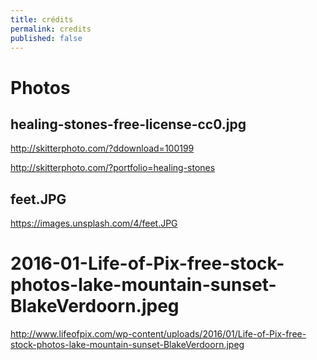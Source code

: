 ```yaml
---
title: crédits
permalink: credits
published: false
---
```


# Photos

## healing-stones-free-license-cc0.jpg

<http://skitterphoto.com/?ddownload=100199>

<http://skitterphoto.com/?portfolio=healing-stones>


## feet.JPG

<https://images.unsplash.com/4/feet.JPG>



# 2016-01-Life-of-Pix-free-stock-photos-lake-mountain-sunset-BlakeVerdoorn.jpeg

<http://www.lifeofpix.com/wp-content/uploads/2016/01/Life-of-Pix-free-stock-photos-lake-mountain-sunset-BlakeVerdoorn.jpeg>

